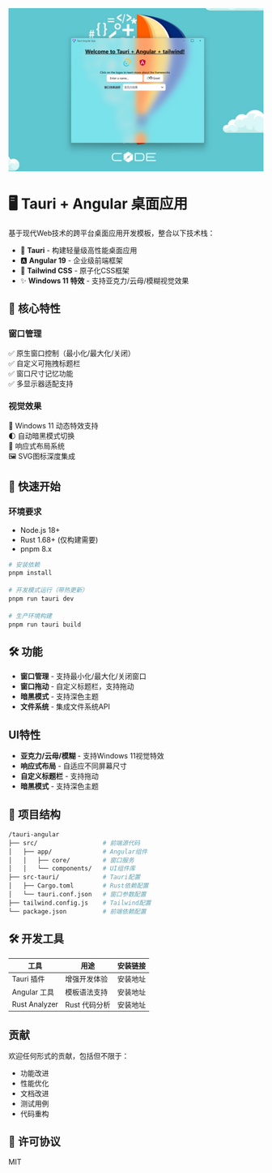 ![应用截图](./doc/screenshot.png#pic_center)

# 🖥 Tauri + Angular 桌面应用

基于现代Web技术的跨平台桌面应用开发模板，整合以下技术栈：
- 🚀 **Tauri** - 构建轻量级高性能桌面应用
- 🅰️ **Angular 19** - 企业级前端框架
- 🎨 **Tailwind CSS** - 原子化CSS框架
- ✨ **Windows 11 特效** - 支持亚克力/云母/模糊视觉效果

## 🌟 核心特性

### 窗口管理
✅ 原生窗口控制（最小化/最大化/关闭）  
✅ 自定义可拖拽标题栏  
✅ 窗口尺寸记忆功能  
✅ 多显示器适配支持

### 视觉效果
🎨 Windows 11 动态特效支持  
🌓 自动暗黑模式切换  
📐 响应式布局系统  
🖼️ SVG图标深度集成

## 🚀 快速开始

### 环境要求
- Node.js 18+
- Rust 1.68+ (仅构建需要)
- pnpm 8.x

```bash
# 安装依赖
pnpm install

# 开发模式运行（带热更新）
pnpm run tauri dev

# 生产环境构建
pnpm run tauri build

```

## 🛠 功能

- **窗口管理** - 支持最小化/最大化/关闭窗口
- **窗口拖动** - 自定义标题栏，支持拖动
- **暗黑模式** - 支持深色主题
- **文件系统** - 集成文件系统API

## UI特性

- **亚克力/云母/模糊** - 支持Windows 11视觉特效
- **响应式布局** - 自适应不同屏幕尺寸
- **自定义标题栏** - 支持拖动
- **暗黑模式** - 支持深色主题

## 📂 项目结构

```bash
/tauri-angular
├── src/                  # 前端源代码
│   ├── app/              # Angular组件
│   │   ├── core/         # 窗口服务
│   │   └── components/   # UI组件库
├── src-tauri/            # Tauri配置
│   ├── Cargo.toml        # Rust依赖配置
│   └── tauri.conf.json   # 窗口参数配置
├── tailwind.config.js    # Tailwind配置
└── package.json          # 前端依赖配置
```

## 🛠 开发工具

| 工具 | 用途 | 安装链接 | 
|------|------|----------| 
| Tauri 插件 | 增强开发体验 | 安装地址 | 
| Angular 工具 | 模板语法支持 | 安装地址 | 
| Rust Analyzer | Rust 代码分析 | 安装地址 |

## 贡献

欢迎任何形式的贡献，包括但不限于：

- 功能改进
- 性能优化
- 文档改进
- 测试用例
- 代码重构

## 📜 许可协议

MIT